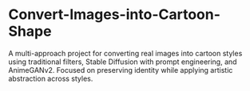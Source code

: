 # Convert-Images-into-Cartoon-Shape
A multi-approach project for converting real images into cartoon styles using traditional filters, Stable Diffusion with prompt engineering, and AnimeGANv2. Focused on preserving identity while applying artistic abstraction across styles.
